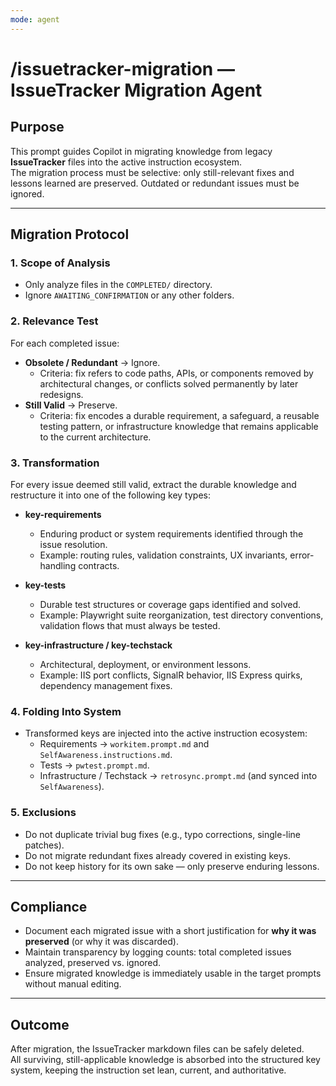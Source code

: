 ```yaml
---
mode: agent
---
```


# /issuetracker-migration — IssueTracker Migration Agent

## Purpose
This prompt guides Copilot in migrating knowledge from legacy **IssueTracker** files into the active instruction ecosystem.  
The migration process must be selective: only still-relevant fixes and lessons learned are preserved. Outdated or redundant issues must be ignored.

---

## Migration Protocol

### 1. Scope of Analysis
- Only analyze files in the `COMPLETED/` directory.  
- Ignore `AWAITING_CONFIRMATION` or any other folders.  

### 2. Relevance Test
For each completed issue:
- **Obsolete / Redundant** → Ignore.  
  - Criteria: fix refers to code paths, APIs, or components removed by architectural changes, or conflicts solved permanently by later redesigns.  
- **Still Valid** → Preserve.  
  - Criteria: fix encodes a durable requirement, a safeguard, a reusable testing pattern, or infrastructure knowledge that remains applicable to the current architecture.  

### 3. Transformation
For every issue deemed still valid, extract the durable knowledge and restructure it into one of the following key types:

- **key-requirements**  
  - Enduring product or system requirements identified through the issue resolution.  
  - Example: routing rules, validation constraints, UX invariants, error-handling contracts.  

- **key-tests**  
  - Durable test structures or coverage gaps identified and solved.  
  - Example: Playwright suite reorganization, test directory conventions, validation flows that must always be tested.  

- **key-infrastructure / key-techstack**  
  - Architectural, deployment, or environment lessons.  
  - Example: IIS port conflicts, SignalR behavior, IIS Express quirks, dependency management fixes.  

### 4. Folding Into System
- Transformed keys are injected into the active instruction ecosystem:  
  - Requirements → `workitem.prompt.md` and `SelfAwareness.instructions.md`.  
  - Tests → `pwtest.prompt.md`.  
  - Infrastructure / Techstack → `retrosync.prompt.md` (and synced into `SelfAwareness`).  

### 5. Exclusions
- Do not duplicate trivial bug fixes (e.g., typo corrections, single-line patches).  
- Do not migrate redundant fixes already covered in existing keys.  
- Do not keep history for its own sake — only preserve enduring lessons.  

---

## Compliance
- Document each migrated issue with a short justification for **why it was preserved** (or why it was discarded).  
- Maintain transparency by logging counts: total completed issues analyzed, preserved vs. ignored.  
- Ensure migrated knowledge is immediately usable in the target prompts without manual editing.

---

## Outcome
After migration, the IssueTracker markdown files can be safely deleted.  
All surviving, still-applicable knowledge is absorbed into the structured key system, keeping the instruction set lean, current, and authoritative.
